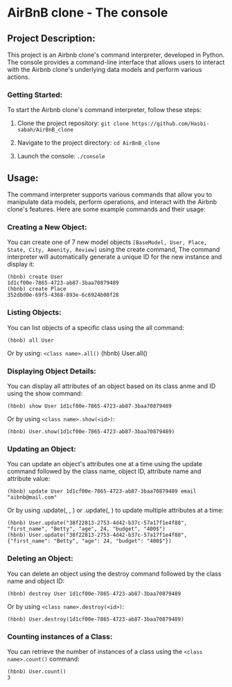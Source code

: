 # AirBnB clone - The console

## Project Description:

This project is an Airbnb clone's command interpreter, developed in Python. The console provides a command-line interface that allows users to interact with the Airbnb clone's underlying data models and perform various actions.

### Getting Started:

To start the Airbnb clone's command interpreter, follow these steps:

1. Clone the project repository:
   ```git clone https://github.com/Hasbi-sabah/AirBnB_clone```

2. Navigate to the project directory:
   ```cd AirBnB_clone```

3. Launch the console:
   ```./console```

## Usage:

The command interpreter supports various commands that allow you to manipulate data models, perform operations, and interact with the Airbnb clone's features. Here are some example commands and their usage:

### Creating a New Object:

You can create one of 7 new model objects ```[BaseModel, User, Place, State, City, Amenity, Review]``` using the create command, The command interpreter will automatically generate a unique ID for the new instance and display it:

	(hbnb) create User
	1d1cf00e-7865-4723-ab87-3baa70879489
	(hbnb) create Place
	352dbd0e-69f5-4368-893e-6c6924b08f28

### Listing Objects:

You can list objects of a specific class using the all command:

	(hbnb) all User

Or by using: ```<class name>.all()```
	(hbnb) User.all()

### Displaying Object Details:

You can display all attributes of an object based on its class anme and ID using the show command:

	(hbnb) show User 1d1cf00e-7865-4723-ab87-3baa70879489

Or by using ```<class name>.show(<id>)```:

	(hbnb) User.show(1d1cf00e-7865-4723-ab87-3baa70879489)

### Updating an Object:

You can update an object's attributes one at a time using the update command followed by the class name, object ID, attribute name and attribute value:

	(hbnb) update User 1d1cf00e-7865-4723-ab87-3baa70879489 email "aibnb@mail.com"

Or by using <class name>.update(<id>, <attribute name>, <attribute value>) or <class name>.update(<id>, <dictionary representation>) to update multiple attributes at a time:

	(hbnb) User.update("38f22813-2753-4d42-b37c-57a17f1e4f88", "first_name", "Betty", "age", 24, "budget", "400$")
	(hbnb) User.update("38f22813-2753-4d42-b37c-57a17f1e4f88", {"first_name": "Betty", "age": 24, "budget": "400$"})

### Deleting an Object:

You can delete an object using the destroy command followed by the class name and object ID:

   	(hbnb) destroy User 1d1cf00e-7865-4723-ab87-3baa70879489

Or by using ```<class name>.destroy(<id>)```:

	(hbnb) User.destroy(1d1cf00e-7865-4723-ab87-3baa70879489)

### Counting instances of a Class:

You can retrieve the  number of instances of a class using the ```<class name>.count()``` command:

	(hbnb) User.count()
	3
